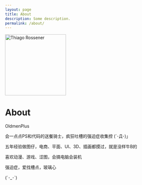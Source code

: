 ```yaml
---
layout: page
title: About
description: Some description.
permalink: /about/
---
```


<img class="img-rounded" src="https://i.loli.net/2020/06/28/896yGoMPjkBQ5gC.jpg" alt="Thiago Rossener" width="200">

# About

OldmenPlus

会一点点PS和代码的送餐骑士，疯狂吐槽的强迫症收集控 (´･Д･)」

五年经验做图仔，电商、平面、UI、3D、插画都摸过，就是没样牛B的

喜欢动漫、游戏、涩图，会搞电脑会装机

强迫症，爱找槽点，玻璃心

(´･_･`)